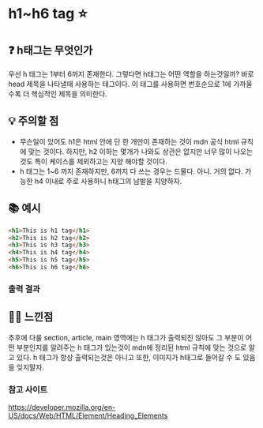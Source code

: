 # h1~h6 tag :star:

## :question: h태그는 무엇인가

우선 h 태그는 1부터 6까지 존재한다. 그렇다면 h태그는 어떤 역할을 하는것일까?
바로 head 제목을 나타낼때 사용하는 태그이다.
이 태그를 사용하면 번호순으로 1에 가까울수록 더 핵심적인 제목을 의미한다.

## :bulb: 주의할 점

- 무슨일이 있어도 h1은 html 안에 단 한 개만이 존재하는 것이 mdn 공식 html 규칙에 맞는 것이다.
  하지만, h2 이하는 몇개가 나와도 상관은 없지만 너무 많이 나오는 것도 특이 케이스를 제외하고는 지양 해야할 것이다.
- h 태그는 1~6 까지 존재하지만, 6까지 다 쓰는 경우는 드물다. 아니. 거의 없다.
  가능한 h4 이내로 주로 사용하니 h태그의 남발을 지양하자.

## :books: 예시

```html
<h1>This is h1 tag</h1>
<h2>This is h2 tag</h2>
<h3>This is h3 tag</h3>
<h4>This is h4 tag</h4>
<h5>This is h5 tag</h5>
<h6>This is h6 tag</h6>
```

### 출력 결과

## :guardsman: 느낀점

추후에 다룰 section, article, main 영역에는 h 태그가 출력되진 않아도 그 부분이 어떤 부분인지를 알려주는 h 태그가 있는것이 mdn에 정리된 html 규칙에 맞는 것으로 알고 있다. h 태그가 항상 출력되는것은 아니고 또한, 이미지가 h태그로 들어갈 수 도 있음을 잊지말자.

### 참고 사이트

<https://developer.mozilla.org/en-US/docs/Web/HTML/Element/Heading_Elements>
